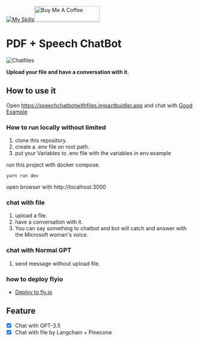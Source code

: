 [![My Skills](https://skillicons.dev/icons?i=nextjs,tailwind,react)](https://skillicons.dev)<a href="https://www.buymeacoffee.com/iguangzhengli" target="_blank"><img src="https://www.buymeacoffee.com/assets/img/custom_images/orange_img.png" alt="Buy Me A Coffee" style="height: 41px !important;width: 174px !important;box-shadow: 0px 3px 2px 0px rgba(190, 190, 190, 0.5) !important;-webkit-box-shadow: 0px 3px 2px 0px rgba(190, 190, 190, 0.5) !important;" ></a>
# PDF + Speech ChatBot

![Chatfiles](./doc/chatfiles.png)

**Upload your file and have a conversation with it.**


## How to use it

Open https://speechchatbotwithfiles.impactbuidler.app and chat with [Good Example](./doc/Example.md)

### How to run locally without limited
1. clone this repository.
2. create a .env file on root path.
3. put your Variables to .env file with the variables in env.example

run this project with docker compose.
```shell
yarn run dev
```

open browser with http://localhost:3000

### chat with file
1. upload a file.
2. have a conversation with it.
3. You can say something to chatbot and bot will catch and answer with the Microsoft woman's voice.

### chat with Normal GPT
1. send message without upload file.

### how to deploy flyio
- [Deploy to fly.io](./doc/deploy-flyio.md)


## Feature

- [x] Chat with GPT-3.5
- [x] Chat with file by Langchain + Pinecone
<!-- - [x] Upload multiple files to one index, chat with multiple files. -->
